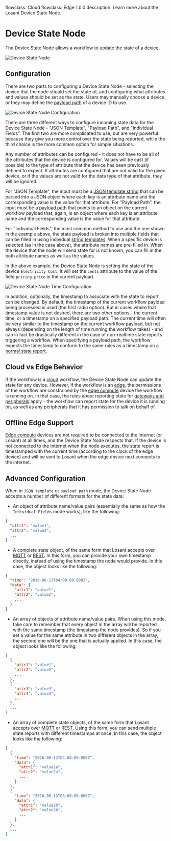 flowclass: Cloud
flowclass: Edge 1.0.0
description: Learn more about the Losant Device State Node.

# Device State Node

The Device State Node allows a workflow to update the state of a [device](/devices/overview/#device-configuration).

![Device State Node](/images/workflows/outputs/device-state-node.png "Device State Node")

## Configuration

There are two parts to configuring a Device State Node - selecting the device that the node should set the state of, and configuring what attributes and values should be set as the state. Users may manually choose a device, or they may define the [payload path](/workflows/accessing-payload-data/#payload-paths) of a device ID to use.

![Device State Node Configuration](/images/workflows/outputs/device-state-node-config.png "Device State Node Configuration")

There are three different ways to configure incoming state data for the Device State Node - "JSON Template", "Payload Path", and "Individual Fields". The first two are more complicated to use, but are very powerful because they give you more control over the state being reported, while the third choice is the more common option for simple situations.

Any number of attributes can be configured - it does not have to be all of the attributes that the device is configured for. Values will be cast (if possible) to the type of attribute that the device has been previously defined to expect. If attributes are configured that are not valid for the given device, or if the values are not valid for the data type of that attribute, they will be ignored.

For "JSON Template", the input must be a [JSON template string](/workflows/accessing-payload-data/#json-templates) that can be parsed into a JSON object where each key is an attribute name and the corresponding value is the value for that attribute. For "Payload Path", the input must be a [payload path](/workflows/accessing-payload-data/#payload-paths) that points to an object on the current workflow payload that, again, is an object where each key is an attribute name and the corresponding value is the value for that attribute.

For "Individual Fields", the most common method to use and the one shown in the example above, the state payload is broken into multiple fields that can be filled in using individual [string templates](/workflows/accessing-payload-data/#string-templates). When a specific device is selected (as in the case above), the attribute names are pre-filled in. When the device that the node will send state for is not known, you can fill in the both attribute names as well as the values.

In the above example, the Device State Node is setting the state of the device `Electricity Cost`. It will set the `cents` attribute to the value of the field `pricing.price` in the current payload.

![Device State Node Time Configuration](/images/workflows/outputs/device-state-node-config-time.png "Device State Node Time Configuration")

In addition, optionally, the timestamp to associate with the state to report can be changed. By default, the timestamp of the current workflow payload being processed is used (the first radio option). But in cases where that timestamp value is not desired, there are two other options - the current time, or a timestamp on a specified payload path. The current time will often be very similar to the timestamp on the current workflow payload, but not always (depending on the length of time running the workflow takes) - and can in fact be drastically different in the case of non-realtime state reports triggering a workflow. When specifying a payload path, the workflow expects the timestamp to conform to the same rules as a timestamp on a [normal state report](/devices/state/#including-timestamps).

## Cloud vs Edge Behavior

If the workflow is a [cloud](/workflows/cloud-workflow) workflow, the Device State Node can update the state for any device. However, if the workflow is an [edge](/workflows/edge-workflow), the permissions of the workflow are constrained by the [edge compute](/devices/edge-compute/) device the workflow is running on. In that case, the rules about reporting state for [gateways and peripherals](/devices/gateways-peripherals/#reporting-state-for-peripheral) apply - the workflow can report state for the device it is running on, as well as any peripherals that it has permission to talk on behalf of.

## Offline Edge Support

[Edge compute](/devices/edge-compute/) devices are not required to be connected to the internet (or Losant) at all times, and the Device State Node respects that. If the device is not connected to the internet when the node executes, the state report is timestamped with the current time (according to the clock of the edge device) and will be sent to Losant when the edge device next connects to the internet.

## Advanced Configuration

When in `JSON template` or `payload path` mode, the Device State Node accepts a number of different formats for the state data:

* An object of attribute name/value pairs (essentially the same as how the `Individual Fields` mode works), like the following:

```json
{
  "attr1": "value1",
  "attr2": "value2",
  ...
}
```

* A complete state object, of the same form that Losant accepts over [MQTT](/mqtt/overview/#publishing-device-state) or [REST](/rest-api/device/#send-state). In this form, you can provide your own timestamp directly, instead of using the timestamp the node would provide. In this case, the object looks like the following:

```json
{
  "time": "2016-06-13T04:00:00.000Z",
  "data": {
    "attr1": "value1",
    "attr2": "value2",
    ...
  }
}
```

* An array of objects of attribute name/value pairs. When using this mode, take care to remember that every object in the array will be reported with the same timestamp (the timestamp the node provides). So if you set a value for the same attribute in two different objects in the array, the second one will be the one that is actually applied. In this case, the object looks like the following:

```json
[
  {
    "attr1": "value1",
    "attr2": "value2",
    ...
  },
  {
    "attr3": "value3",
    "attr4": "value4",
    ...
  },
  ...
]
```

* An array of complete state objects, of the same form that Losant accepts over [MQTT](/mqtt/overview/#publishing-device-state) or [REST](/rest-api/device/#send-state). Using this form, you can send multiple state reports with different timestamps at once. In this case, the object looks like the following:

```json
[
  {
    "time": "2016-06-13T04:00:00.000Z",
    "data": {
      "attr1": "value1a",
      "attr2": "value2a",
      ...
    }
  },
  {
    "time": "2016-06-13T05:00:00.000Z",
    "data": {
      "attr1": "value1b",
      "attr2": "value2b",
      ...
    }
  },
  ...
]
```